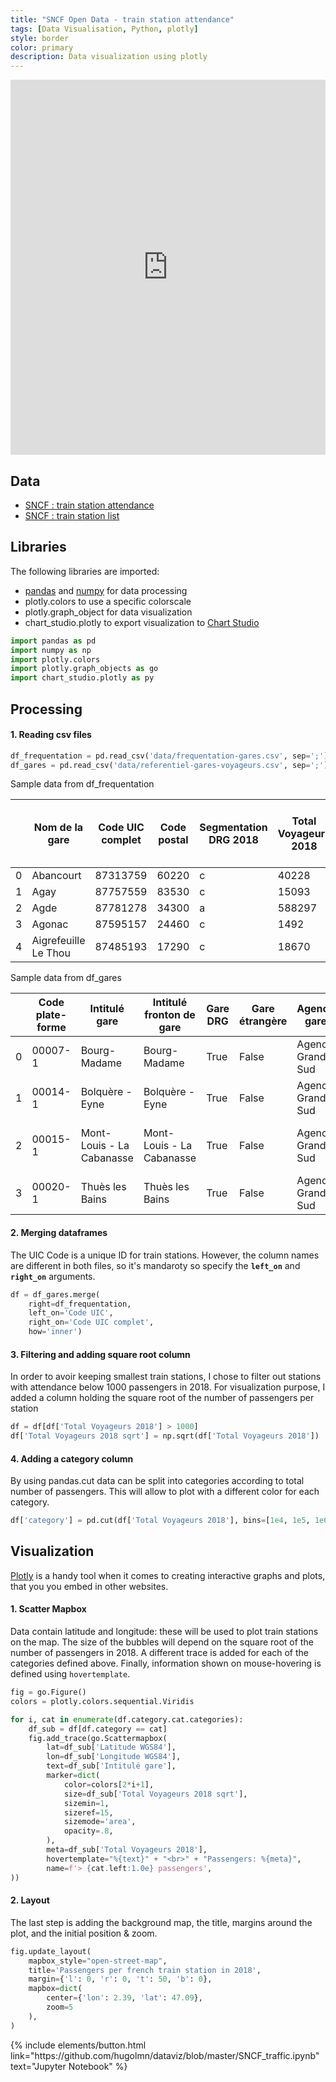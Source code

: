 ```yaml
---
title: "SNCF Open Data - train station attendance"
tags: [Data Visualisation, Python, plotly]
style: border
color: primary
description: Data visualization using plotly
---
```


<div class="embed-responsive embed-responsive-4by3">
	<iframe id="igraph" class="embed-responsive-item" scrolling="no" style="border:none;" seamless="seamless" src="https://plotly.com/~hugolmn/3.embed?link=false" height="600" width="100%"></iframe>
</div>

## Data

- [SNCF : train station attendance](https://ressources.data.sncf.com/explore/dataset/frequentation-gares)
- [SNCF : train station list](https://ressources.data.sncf.com/explore/dataset/referentiel-gares-voyageurs)

## Libraries

The following libraries are imported:

- [pandas](https://pandas.pydata.org/) and [numpy](https://numpy.org/) for data processing
- plotly.colors to use a specific colorscale
- plotly.graph_object for data visualization
- chart_studio.plotly to export visualization to [Chart Studio](https://chart-studio.plotly.com)

```python
import pandas as pd						
import numpy as np						
import plotly.colors
import plotly.graph_objects as go
import chart_studio.plotly as py
```

## Processing

#### 1. Reading csv files

```python
df_frequentation = pd.read_csv('data/frequentation-gares.csv', sep=';')
df_gares = pd.read_csv('data/referentiel-gares-voyageurs.csv', sep=';')
```

Sample data from df_frequentation

|      | Nom de la gare       | Code UIC complet | Code postal | Segmentation DRG 2018 | Total Voyageurs 2018 | Total Voyageurs + Non voyageurs 2018 | Total Voyageurs 2017 | Total Voyageurs + Non voyageurs 2017 | Total Voyageurs 2016 | Total Voyageurs + Non voyageurs 2016 | Total Voyageurs 2015 | Total Voyageurs + Non voyageurs 2015 |
| ---- | -------------------- | ---------------- | ----------- | --------------------- | -------------------- | ------------------------------------ | -------------------- | ------------------------------------ | -------------------- | ------------------------------------ | -------------------- | ------------------------------------ |
| 0    | Abancourt            | 87313759         | 60220       | c                     | 40228                | 40228                                | 43760                | 43760                                | 41096                | 41096.551614                         | 39720                | 39720                                |
| 1    | Agay                 | 87757559         | 83530       | c                     | 15093                | 15093                                | 14154                | 14154                                | 19240                | 19240.514370                         | 19121                | 19121                                |
| 2    | Agde                 | 87781278         | 34300       | a                     | 588297               | 735372                               | 697091               | 871364                               | 660656               | 825820.929253                        | 662516               | 828146                               |
| 3    | Agonac               | 87595157         | 24460       | c                     | 1492                 | 1492                                 | 1583                 | 1583                                 | 1134                 | 1134.699996                          | 1127                 | 1127                                 |
| 4    | Aigrefeuille Le Thou | 87485193         | 17290       | c                     | 18670                | 18670                                | 14513                | 14513                                | 266                  | 266.157144                           | 0                    | 0                                    |

Sample data from df_gares

|      | Code plate-forme | Intitulé gare             | Intitulé fronton de gare  | Gare DRG | Gare étrangère | Agence gare      | Région SNCF                 | Unité gare              | UT                           | Nbre plateformes | ...  | Longitude WGS84 | Latitude WGS84 | Code UIC | TVS  | Segment DRG | Niveau de service | SOP  | RG                           | Date fin validité plateforme | WGS 84               |
| ---- | ---------------- | ------------------------- | ------------------------- | -------- | -------------- | ---------------- | --------------------------- | ----------------------- | ---------------------------- | ---------------- | ---- | --------------- | -------------- | -------- | ---- | ----------- | ----------------- | ---- | ---------------------------- | ---------------------------- | -------------------- |
| 0    | 00007-1          | Bourg-Madame              | Bourg-Madame              | True     | False          | Agence Grand Sud | REGION LANGUEDOC-ROUSSILLON | UG Languedoc Roussillon | BOURG MADAME GARE            | 1                | ...  | 1.948670        | 42.432407      | 87784876 | BMD  | c           | 1.0               | NaN  | GARES C LANGUEDOC ROUSSILLON | NaN                          | 42.4324069,1.9486704 |
| 1    | 00014-1          | Bolquère - Eyne           | Bolquère - Eyne           | True     | False          | Agence Grand Sud | REGION LANGUEDOC-ROUSSILLON | UG Languedoc Roussillon | BOLQUERE EYNE GARE           | 1                | ...  | 2.087559        | 42.497873      | 87784801 | BQE  | c           | 1.0               | NaN  | GARES C LANGUEDOC ROUSSILLON | NaN                          | 42.4978734,2.0875591 |
| 2    | 00015-1          | Mont-Louis - La Cabanasse | Mont-Louis - La Cabanasse | True     | False          | Agence Grand Sud | REGION LANGUEDOC-ROUSSILLON | UG Languedoc Roussillon | MONT LOUIS LA CABANASSE GARE | 1                | ...  | 2.113138        | 42.502090      | 87784793 | MTC  | c           | 1.0               | NaN  | GARES C LANGUEDOC ROUSSILLON | NaN                          | 42.5020902,2.1131379 |
| 3    | 00020-1          | Thuès les Bains           | Thuès les Bains           | True     | False          | Agence Grand Sud | REGION LANGUEDOC-ROUSSILLON | UG Languedoc Roussillon | THUES LES BAINS GARE         | 1                | ...  | 2.249094        | 42.528801      | 87784744 | THB  | c           | 1.0               | NaN  | GARES C LANGUEDOC ROUSSILLON | NaN                          | 42.5288009,2.249094  |

#### 2. Merging dataframes

The UIC Code is a unique ID for train stations. However, the column names are different in both files, so it's mandaroty so specify the **`left_on`** and **`right_on`** arguments. 

```python
df = df_gares.merge(
    right=df_frequentation,
    left_on='Code UIC',
    right_on='Code UIC complet',
    how='inner')
```

#### 3. Filtering and adding square root column

In order to avoir keeping smallest train stations, I chose to filter out stations with attendance below 1000 passengers in 2018. For visualization purpose, I added a column holding the square root of the number of passengers per station

```python
df = df[df['Total Voyageurs 2018'] > 1000]
df['Total Voyageurs 2018 sqrt'] = np.sqrt(df['Total Voyageurs 2018'])
```

#### 4. Adding a category column

By using pandas.cut data can be split into categories according to total number of passengers. This will allow to plot with a different color for each category.

```python
df['category'] = pd.cut(df['Total Voyageurs 2018'], bins=[1e4, 1e5, 1e6, 1e7, np.inf])
```

## Visualization

[Plotly](https://plotly.com/) is a handy tool when it comes to creating interactive graphs and plots, that you you embed in other websites.

#### 1. Scatter Mapbox

Data contain latitude and longitude: these will be used to plot train stations on the map. The size of the bubbles will depend on the square root of the number of passengers in 2018. A different trace is added for each of the categories defined above. Finally, information shown on mouse-hovering is defined using `hovertemplate`.

```python
fig = go.Figure()
colors = plotly.colors.sequential.Viridis

for i, cat in enumerate(df.category.cat.categories):
    df_sub = df[df.category == cat]
    fig.add_trace(go.Scattermapbox(
        lat=df_sub['Latitude WGS84'], 
        lon=df_sub['Longitude WGS84'],
        text=df_sub['Intitulé gare'],
        marker=dict(
            color=colors[2*i+1],
            size=df_sub['Total Voyageurs 2018 sqrt'],
            sizemin=1,
            sizeref=15,
            sizemode='area',
            opacity=.8,
        ),
        meta=df_sub['Total Voyageurs 2018'],
        hovertemplate="%{text}" + "<br>" + "Passengers: %{meta}",
        name=f'> {cat.left:1.0e} passengers',          
))
```

#### 2. Layout

The last step is adding the background map, the title, margins around the plot, and the initial position & zoom.

```python
fig.update_layout(
    mapbox_style="open-street-map",
    title='Passengers per french train station in 2018',
    margin={'l': 0, 'r': 0, 't': 50, 'b': 0},
    mapbox=dict(
        center={'lon': 2.39, 'lat': 47.09},
        zoom=5
    ),
)
```

<p class="text-center">
{% include elements/button.html link="https://github.com/hugolmn/dataviz/blob/master/SNCF_traffic.ipynb" text="Jupyter Notebook" %}
</p>